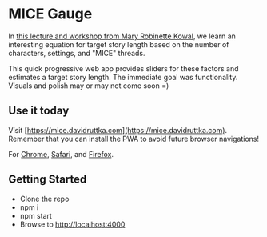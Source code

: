 # MICE Gauge

In [this lecture and workshop from Mary Robinette Kowal](https://www.youtube.com/watch?v=blehVIDyuXk), we learn an interesting equation for target story length based on the number of characters, settings, and "MICE" threads.  

This quick progressive web app provides sliders for these factors and estimates a target story length. The immediate goal was functionality. Visuals and polish may or may not come soon =)

## Use it today

Visit [https://mice.davidruttka.com](https://mice.davidruttka.com). Remember that you can install the PWA to avoid future browser navigations!

For [Chrome](https://support.google.com/chrome/answer/9658361?hl=en&co=GENIE.Platform%3DAndroid), [Safari](https://www.howtogeek.com/667910/how-to-add-a-website-to-your-iphone-or-ipad-home-screen/), and [Firefox](https://developer.mozilla.org/en-US/docs/Web/Progressive_web_apps/Installable_PWAs).

## Getting Started

- Clone the repo
- npm i
- npm start
- Browse to [http://localhost:4000](http://localhost:4000)